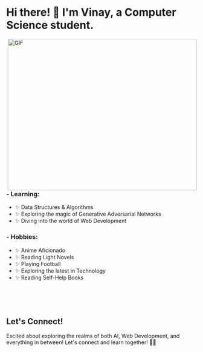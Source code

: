 # Hi there! 👋 I'm Vinay, a Computer Science student.

<img height="400" width="500" alt="GIF" align="right" src="1936.gif">

### - Learning:
- ✨ Data Structures & Algorithms
- ✨ Exploring the magic of Generative Adversarial Networks
- ✨ Diving into the world of Web Development

### - Hobbies:
- ✨ Anime Aficionado
- ✨ Reading Light Novels
- ✨ Playing Football
- ✨ Exploring the latest in Technology
- ✨ Reading Self-Help Books

</br>
</br>
</br>

## Let's Connect!

<!-- - 📫 Reach me on [LinkedIn](https://www.linkedin.com/in/yourusername/)
- 🐦 Follow me on [Twitter](https://twitter.com/yourusername/)
- 🎮 Join me on [Steam](https://steamcommunity.com/id/yourusername/) -->

Excited about exploring the realms of both AI, Web Development, and everything in between! Let's connect and learn together! 🚀✨

